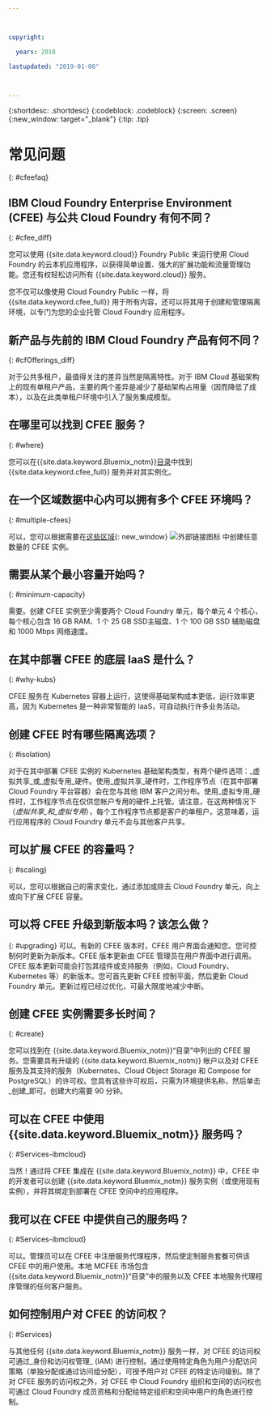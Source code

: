 ```yaml
---



copyright:

  years: 2018

lastupdated: "2019-01-08"



---
```


{:shortdesc: .shortdesc}
{:codeblock: .codeblock}
{:screen: .screen}
{:new_window: target="_blank"}
{:tip: .tip}

# 常见问题
{: #cfeefaq}

## IBM Cloud Foundry Enterprise Environment (CFEE) 与公共 Cloud Foundry 有何不同？
{: #cfee_diff}

您可以使用 {{site.data.keyword.cloud}} Foundry Public 来运行使用 Cloud Foundry 的云本机应用程序，以获得简单设置、强大的扩展功能和流量管理功能。您还有权轻松访问所有 {{site.data.keyword.cloud}} 服务。

您不仅可以像使用 Cloud Foundry Public 一样，将 {{site.data.keyword.cfee_full}} 用于所有内容，还可以将其用于创建和管理隔离环境，以专门为您的企业托管 Cloud Foundry 应用程序。


## 新产品与先前的 IBM Cloud Foundry 产品有何不同？
{: #cfOfferings_diff}

对于公共多租户，最值得关注的差异当然是隔离特性。对于 IBM Cloud 基础架构上的现有单租户产品，主要的两个差异是减少了基础架构占用量（因而降低了成本），以及在此类单租户环境中引入了服务集成模型。

## 在哪里可以找到 CFEE 服务？
{: #where}

您可以在{{site.data.keyword.Bluemix_notm}}[目录](https://console.stage1.bluemix.net/catalog)中找到 {{site.data.keyword.cfee_full}} 服务并对其实例化。

## 在一个区域数据中心内可以拥有多个 CFEE 环境吗？
{: #multiple-cfees}

可以，您可以根据需要在[这些区域](https://dev.console.test.cloud.ibm.com/docs/cloud-foundry/index.html#provisioning-targets){: new_window} ![外部链接图标](../icons/launch-glyph.svg "外部链接图标") 中创建任意数量的 CFEE 实例。

## 需要从某个最小容量开始吗？
{: #minimum-capacity}

需要。创建 CFEE 实例至少需要两个 Cloud Foundry 单元，每个单元 4 个核心，每个核心包含 16 GB RAM、1 个 25 GB SSD主磁盘、1 个 100 GB SSD 辅助磁盘和 1000 Mbps 网络速度。

## 在其中部署 CFEE 的底层 IaaS 是什么？
{: #why-kubs}

CFEE 服务在 Kubernetes 容器上运行，这使得基础架构成本更低，运行效率更高，因为 Kubernetes 是一种非常智能的 IaaS，可自动执行许多业务活动。 

## 创建 CFEE 时有哪些隔离选项？
{: #isolation}

对于在其中部署 CFEE 实例的 Kubernetes 基础架构类型，有两个硬件选项：_虚拟共享_或_虚拟专用_硬件。使用_虚拟共享_硬件时，工作程序节点（在其中部署 Cloud Foundry 平台容器）会在您与其他 IBM 客户之间分布。使用_虚拟专用_硬件时，工作程序节点在仅供您帐户专用的硬件上托管。请注意，在这两种情况下（_虚拟共享_和_虚拟专用_），每个工作程序节点都是客户的单租户。这意味着，运行应用程序的 Cloud Foundry 单元不会与其他客户共享。

## 可以扩展 CFEE 的容量吗？
{: #scaling}

可以，您可以根据自己的需求变化，通过添加或除去 Cloud Foundry 单元，向上或向下扩展 CFEE 容量。

## 可以将 CFEE 升级到新版本吗？该怎么做？
{: #upgrading}
可以。有新的 CFEE 版本时，CFEE 用户界面会通知您。您可控制何时更新为新版本。CFEE 版本更新由 CFEE 管理员在用户界面中进行调用。CFEE 版本更新可能会打包其组件或支持服务（例如，Cloud Foundry、Kubernetes 等）的新版本。您可首先更新 CFEE 控制平面，然后更新 Cloud Foundry 单元。更新过程已经过优化，可最大限度地减少中断。

## 创建 CFEE 实例需要多长时间？
{: #create}

您可以找到在 {{site.data.keyword.Bluemix_notm}}“目录”中列出的 CFEE 服务。您需要具有升级的 {{site.data.keyword.Bluemix_notm}} 帐户以及对 CFEE 服务及其支持的服务（Kubernetes、Cloud Object Storage 和 Compose for PostgreSQL）的许可权。您具有这些许可权后，只需为环境提供名称，然后单击_创建_即可。创建大约需要 90 分钟。

## 可以在 CFEE 中使用 {{site.data.keyword.Bluemix_notm}} 服务吗？
{: #Services-ibmcloud}

当然！通过将 CFEE 集成在 {{site.data.keyword.Bluemix_notm}} 中，CFEE 中的开发者可以创建 {{site.data.keyword.Bluemix_notm}} 服务实例（或使用现有实例），并将其绑定到部署在 CFEE 空间中的应用程序。

## 我可以在 CFEE 中提供自己的服务吗？
{: #Services-ibmcloud}

可以。管理员可以在 CFEE 中注册服务代理程序，然后使定制服务套餐可供该 CFEE 中的用户使用。本地 MCFEE 市场包含 {{site.data.keyword.Bluemix_notm}}“目录”中的服务以及 CFEE 本地服务代理程序管理的任何客户服务。

## 如何控制用户对 CFEE 的访问权？
{: #Services}

与其他任何 {{site.data.keyword.Bluemix_notm}} 服务一样，对 CFEE 的访问权可通过_身份和访问权管理_ (IAM) 进行控制。通过使用特定角色为用户分配访问策略（单独分配或通过访问组分配），可授予用户对 CFEE 的特定访问级别。除了对 CFEE 服务的访问权之外，对 CFEE 中 Cloud Foundry 组织和空间的访问权也可通过 Cloud Foundry 成员资格和分配给特定组织和空间中用户的角色进行控制。

